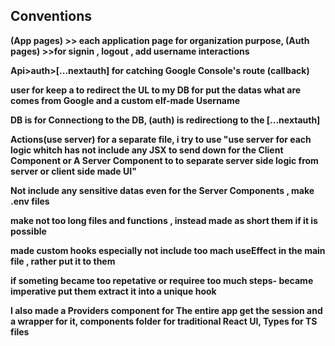 ## Conventions

**(App pages) >> each application page for organization purpose, (Auth pages) >>for signin , logout , add username interactions**

**Api>auth>[...nextauth] for catching Google Console's route (callback)**

**user for keep a to redirect the UL to my DB for put the datas what are comes from Google and a custom elf-made Username**

**DB is for Connectiong to the DB, (auth) is redirectiong to the [...nextauth]**

**Actions(use server) for a separate file, i try to use "use server for each logic whitch has not include any JSX to send down for the Client Component or A Server Component to to separate server side logic from server or client side made UI"**

**Not include any sensitive datas even for the Server Components , make .env files**

**make not too long files and functions , instead made as short them if it is possible**

**made custom hooks especially not include too mach useEffect in the main file , rather put it to them**

**if someting became too repetative or requiree too much steps- became imperative put them extract it into a unique hook**

**I also made a Providers component for The entire app get the session and a wrapper for it, components folder for traditional React UI, Types for TS files**
